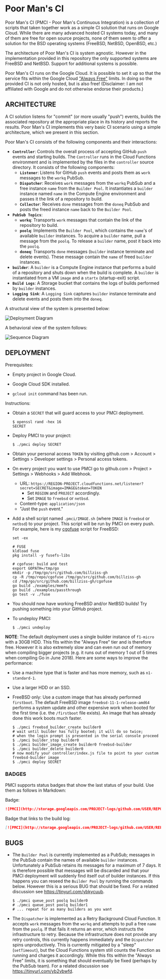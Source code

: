# Poor Man's CI

Poor Man's CI (PMCI - Poor Man's Continuous Integration) is a collection of scripts that taken together work as a simple CI solution that runs on Google Cloud. While there are many advanced hosted CI systems today, and many of them are free for open source projects, none of them seem to offer a solution for the BSD operating systems (FreeBSD, NetBSD, OpenBSD, etc.)

The architecture of Poor Man's CI is system agnostic. However in the implementation provided in this repository the only supported systems are FreeBSD and NetBSD. Support for additional systems is possible.

Poor Man's CI runs on the Google Cloud. It is possible to set it up so that the service fits within the Google Cloud ["Always Free"](https://cloud.google.com/free/docs/always-free-usage-limits) limits. In doing so the provided CI is not only hosted, but is also free! (Disclaimer: I am not affiliated with Google and do not otherwise endorse their products.)

## ARCHITECTURE

A CI solution listens for "commit" (or more usually "push") events, builds the associated repository at the appropriate place in its history and reports the results. Poor Man's CI implements this very basic CI scenario using a simple architecture, which we present in this section.

Poor Man's CI consists of the following components and their interactions:

- **`Controller`**: Controls the overall process of accepting GitHub `push` events and starting builds. The `Controller` runs in the Cloud Functions environment and is implemented by the files in the `controller` source directory. It consists of the following components:
    - **`Listener`**: Listens for GitHub `push` events and posts them as `work` messages to the `workq` PubSub.
    - **`Dispatcher`**: Receives `work` messages from the `workq` PubSub and a free instance `name` from the `Builder Pool`. It instantiates a `builder` instance named `name` in the Compute Engine environment and passes it the link of a repository to build.
    - **`Collector`**: Receives `done` messages from the `doneq` PubSub and posts the freed instance `name` back to the `Builder Pool`.
- **`PubSub Topics`**:
    - **`workq`**: Transports `work` messages that contain the link of the repository to build.
    - **`poolq`**: Implements the `Builder Pool`, which contains the `name`'s of available `builder` instances. To acquire a `builder` name, pull a message from the `poolq`. To release a `builder` name, post it back into the `poolq`.
    - **`doneq`**: Transports `done` messages (`builder` instance terminate and delete events). These message contain the `name` of freed `builder` instances.
- **`builder`**: A `builder` is a Compute Engine instance that performs a build of a repository and shuts down when the build is complete. A `builder` is instantiated from a VM `image` and a `startx` (startup-exit) script.
- **`Build Logs`**: A Storage bucket that contains the logs of builds performed by `builder` instances.
- **`Logging Sink`**: A `Logging Sink` captures `builder` instance terminate and delete events and posts them into the `doneq`.

A structural view of the system is presented below:

![Deployment Diagram](doc/deployment.png)

A behavioral view of the system follows:

![Sequence Diagram](doc/sequence.png)

## DEPLOYMENT

Prerequisites:

- Empty project in Google Cloud.

- Google Cloud SDK installed.

- `gcloud init` command has been run.

Instructions:
- Obtain a `SECRET` that will guard access to your PMCI deployment.
    ```
    $ openssl rand -hex 16
    SECRET
    ```

- Deploy PMCI to your project:
    ```
    $ ./pmci deploy SECRET
    ```

- Obtain your personal access `TOKEN` by visiting github.com > Account > Settings > Developer settings > Personal access tokens.

- On every project you want to use PMCI go to github.com > Project > Settings > Webhooks > Add Webhook.
    - URL: `https://REGION-PROJECT.cloudfunctions.net/listener?secret=SECRET&image=IMAGE&token=TOKEN`
        - Set `REGION` and `PROJECT` accordingly.
        - Set `IMAGE` to `freebsd` or `netbsd`.
    - Content-type: `application/json`
    - "Just the `push` event."

- Add a shell script named `.pmci/IMAGE.sh` (where `IMAGE` is `freebsd` or `netbsd`) to your project. This script will be run by PMCI on every push. For example, here is my [cgofuse](https://github.com/billziss-gh/cgofuse) script for FreeBSD:
    ```shell
    set -ex

    # FUSE
    kldload fuse
    pkg install -y fusefs-libs

    # cgofuse: build and test
    export GOPATH=/tmp/go
    mkdir -p /tmp/go/src/github.com/billziss-gh
    cp -R /tmp/repo/cgofuse /tmp/go/src/github.com/billziss-gh
    cd /tmp/go/src/github.com/billziss-gh/cgofuse
    go build ./examples/memfs
    go build ./examples/passthrough
    go test -v ./fuse
    ```

- You should now have working FreeBSD and/or NetBSD builds! Try pushing something into your GitHub project.

- To undeploy PMCI:
    ```
    $ ./pmci undeploy
    ```

**NOTE**: The default deployment uses a single builder instance of `f1-micro` with a 30GB HDD. This fits within the "Always Free" tier and is therefore free. However it is also extremely slow and can even run out of memory when compiling bigger projects (e.g. it runs out of memory 1 out of 5 times when compiling Go in June 2018). Here are some ways to improve the performance:

- Use a machine type that is faster and has more memory, such as `n1-standard-1`.

- Use a larger HDD or an SSD.

- FreeBSD only: Use a custom image that has already performed `firstboot`. The default FreeBSD image `freebsd-11-1-release-amd64` performs a system update and other expensive work when booted for the first time (i.e. the `/firstboot` file exists). An image that has already done this work boots much faster.
    ```
    $ ./pmci freebsd_builder_create builder0
    # wait until builder has fully booted; it will do so twice;
    # when the login prompt is presented in the serial console proceed
    $ ./pmci builder_stop builder0
    $ ./pmci builder_image_create builder0 freebsd-builder
    $ ./pmci builder_delete builder0
    # now modify your controller/index.js file to point to your custom freebsd-builder image
    $ ./pmci deploy SECRET
    ```

### BADGES

PMCI supports status badges that show the last status of your build. Use them as follows in Markdown:

Badge:
```markdown
![PMCI](http://storage.googleapis.com/PROJECT-logs/github.com/USER/REPO/IMAGE/badge.svg)
```

Badge that links to the build log:
```markdown
[![PMCI](http://storage.googleapis.com/PROJECT-logs/github.com/USER/REPO/IMAGE/badge.svg)](http://storage.googleapis.com/PROJECT-logs/github.com/USER/REPO/IMAGE/build.html)
```

## BUGS

- The `Builder Pool` is currently implemented as a PubSub; messages in the PubSub contain the names of available `builder` instances. Unfortunately a PubSub retains its messages for a maximum of 7 days. It is therefore possible that messages will be discarded and that your PMCI deployment will suddenly find itself out of builder instances. If this happens you can reseed the `Builder Pool` by running the commands below. However this is a serious BUG that should be fixed. For a related discussion see https://tinyurl.com/ybkycuub.
    ```
    $ ./pmci queue_post poolq builder0
    # ./pmci queue_post poolq builder1
    # ... repeat for as many builders as you want
    ```

- The `Dispatcher` is implemented as a Retry Background Cloud Function. It accepts `work` messages from the `workq` and attempts to pull a free `name` from the `poolq`. If that fails it returns an error, which instructs the infrastructure to retry. Because the infrastructure does not provide any retry controls, this currently happens immediately and the `Dispatcher` spins unproductively. This is currently mitigated by a "sleep" (`setTimeout`), but the Cloud Functions system still counts the Function as running and charges it accordingly. While this fits within the "Always Free" limits, it is something that should eventually be fixed (perhaps by the PubSub team). For a related discussion see https://tinyurl.com/yb2vbwfd.

